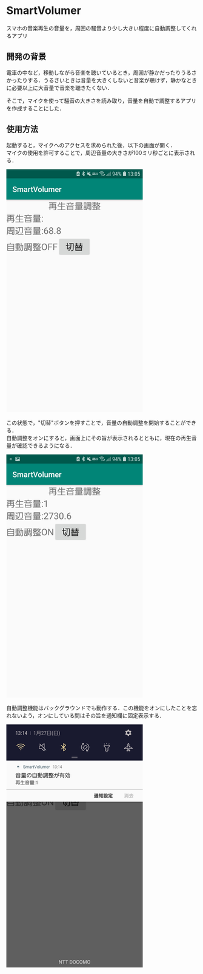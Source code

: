 # SmartVolumer
スマホの音楽再生の音量を，周囲の騒音より少し大きい程度に自動調整してくれるアプリ

## 開発の背景
電車の中など，移動しながら音楽を聴いているとき，周囲が静かだったりうるさかったりする．うるさいときは音量を大きくしないと音楽が聴けず，静かなときに必要以上に大音量で音楽を聴きたくない．

そこで，マイクを使って騒音の大きさを読み取り，音量を自動で調整するアプリを作成することにした．

## 使用方法

起動すると，マイクへのアクセスを求められた後，以下の画面が開く．  
マイクの使用を許可することで，周辺音量の大きさが100ミリ秒ごとに表示される．  

<img src="document_res/off.jpg" width=360px>  

この状態で，"切替"ボタンを押すことで，音量の自動調整を開始することができる．  
自動調整をオンにすると，画面上にその旨が表示されるとともに，現在の再生音量が確認できるようになる．  

<img src="document_res/on.jpg" width=360px>  

自動調整機能はバックグラウンドでも動作する．この機能をオンにしたことを忘れないよう，オンにしている間はその旨を通知欄に固定表示する．

<img src="document_res/notification.jpg" width=360px>  
